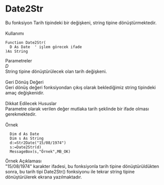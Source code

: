 # Date2Str

Bu fonksiyon Tarih tipindeki bir değişkeni, string tipine dönüştürmektedir.\
\
Kullanımı

```
Function Date2Str(
  D As Date  ' işlem görecek ifade
)As String
```

Parametreler\
_D_\
String tipine dönüştürülecek olan tarih değişkeni.\
\
Geri Dönüş Değeri\
Geri dönüş değeri fonksiyondan çıkış olarak beklediğimiz string tipindeki amaç değişkenidir.\
\
Dikkat Edilecek Hususlar\
Parametre olarak verilen değer mutlaka tarih şeklinde bir ifade olması gerekmektedir.\
\
Örnek

```
  Dim d As Date
  Dim s As String
  d:=Str2Date("15/08/1974")
  s:=Date2Str(d)
  MessageBox(s,"Örnek",MB_OK)
```

Örnek Açıklaması\
"15/08/1974" karakter ifadesi, bu fonksiyonla tarih tipine dönüştürüldükten sonra, bu tarih tipi Date2Str() fonksiyonu ile tekrar string tipine dönüştürülerek ekrana yazılmaktadır.
